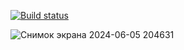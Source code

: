 [![Build status](https://ci.appveyor.com/api/projects/status/8vfdfr9faic7e3e3/branch/main?svg=true)](https://ci.appveyor.com/project/LaychenkovGA/allure/branch/main)

![Снимок экрана 2024-06-05 204631](https://github.com/LaychenkovGA/Allure/assets/157966696/6e445495-c8d6-45cd-a496-178796ea2f2f)
